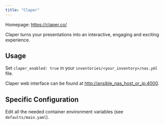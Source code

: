 ```yaml
---
title: "Claper"
---
```


Homepage: <https://claper.co/>

Claper turns your presentations into an interactive, engaging and exciting experience.

## Usage

Set `claper_enabled: true` in your `inventories/<your_inventory>/nas.yml` file.

Claper web interface can be found at <http://ansible_nas_host_or_ip:4000>.

## Specific Configuration

Edit all the needed container environment variables (see `defaults/main.yaml`).
